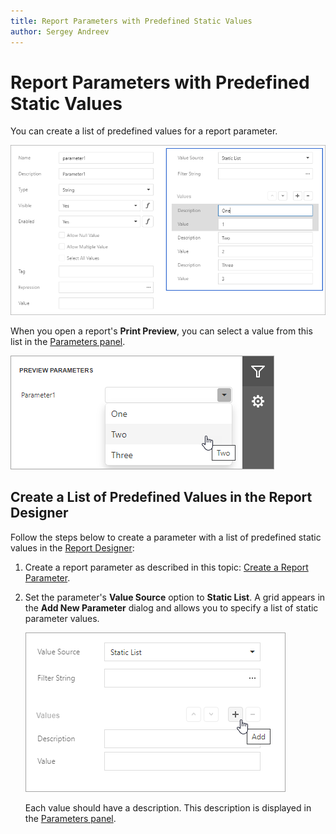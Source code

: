 ```yaml
---
title: Report Parameters with Predefined Static Values
author: Sergey Andreev
---
```


# Report Parameters with Predefined Static Values

You can create a list of predefined values for a report parameter.

![Create a report parameter with predefined static values](../../../images/eurd-web-static-parameter-values.png)

When you open a report's **Print Preview**, you can select a value from this list in the [Parameters panel](parameters-panel.md).

![Create a report parameter with predefined static values - Preview](../../../images/report-parameter-with-predefined-static-values-preview.png)

## Create a List of Predefined Values in the Report Designer

Follow the steps below to create a parameter with a list of predefined static values in the [Report Designer](../first-look-at-the-report-designer.md):

1. Create a report parameter as described in this topic: [Create a Report Parameter](create-a-report-parameter.md).
2. Set the parameter's **Value Source** option to **Static List**. A grid appears in the **Add New Parameter** dialog and allows you to specify a list of static parameter values. 

    ![Specify static values for a report parameter](../../../images/parameter-specify-static-values.png)

    Each value should have a description. This description is displayed in the [Parameters panel](parameters-panel.md).

